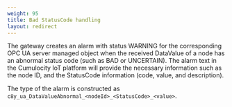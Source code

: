 ```yaml
---
weight: 95
title: Bad StatusCode handling
layout: redirect
---
```


The gateway creates an alarm with status WARNING for the corresponding OPC UA server managed object when the received DataValue of a node has an abnormal status code (such as BAD or UNCERTAIN).
The alarm text in the Cumulocity IoT platform will provide the necessary information such as the node ID, and the StatusCode information (code, value, and description). 

The type of the alarm is constructed as `c8y_ua_DataValueAbnormal_<nodeId>_<StatusCode>_<value>`.
